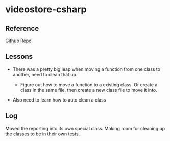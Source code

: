 # videostore-csharp

## Reference
[Github Repo](https://github.com/heemskerkerik/videostore-csharp)

## Lessons

- There was a pretty big leap when moving a function from one class to another, need to clean that up.
    - Figure out how to move a function to a existing class. Or create a class in the same file, then create a new class file to move it into.

- Also need to learn how to auto clean a class

## Log

Moved the reporting into its own special class. Making room for cleaning up the classes to be in their own tests.